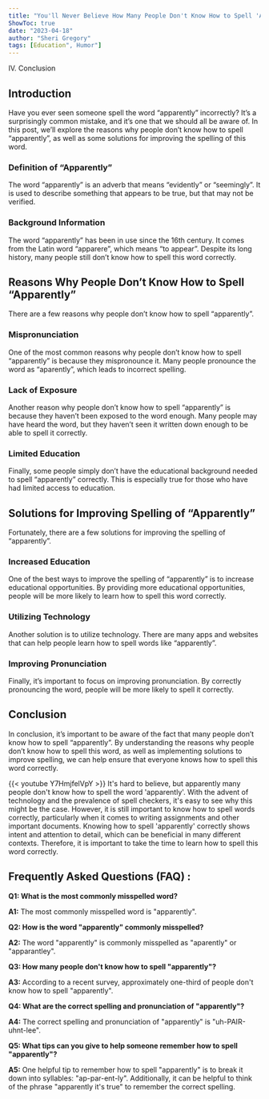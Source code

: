 ```yaml
---
title: "You'll Never Believe How Many People Don't Know How to Spell 'Apparently'!"
ShowToc: true 
date: "2023-04-18"
author: "Sheri Gregory" 
tags: [Education", Humor"]
---
```

IV. Conclusion

## Introduction

Have you ever seen someone spell the word “apparently” incorrectly? It’s a surprisingly common mistake, and it’s one that we should all be aware of. In this post, we’ll explore the reasons why people don’t know how to spell “apparently”, as well as some solutions for improving the spelling of this word.

### Definition of “Apparently”

The word “apparently” is an adverb that means “evidently” or “seemingly”. It is used to describe something that appears to be true, but that may not be verified.

### Background Information

The word “apparently” has been in use since the 16th century. It comes from the Latin word “apparere”, which means “to appear”. Despite its long history, many people still don’t know how to spell this word correctly.

## Reasons Why People Don’t Know How to Spell “Apparently”

There are a few reasons why people don’t know how to spell “apparently”.

### Mispronunciation

One of the most common reasons why people don’t know how to spell “apparently” is because they mispronounce it. Many people pronounce the word as “aparently”, which leads to incorrect spelling.

### Lack of Exposure

Another reason why people don’t know how to spell “apparently” is because they haven’t been exposed to the word enough. Many people may have heard the word, but they haven’t seen it written down enough to be able to spell it correctly.

### Limited Education

Finally, some people simply don’t have the educational background needed to spell “apparently” correctly. This is especially true for those who have had limited access to education.

## Solutions for Improving Spelling of “Apparently”

Fortunately, there are a few solutions for improving the spelling of “apparently”.

### Increased Education

One of the best ways to improve the spelling of “apparently” is to increase educational opportunities. By providing more educational opportunities, people will be more likely to learn how to spell this word correctly.

### Utilizing Technology

Another solution is to utilize technology. There are many apps and websites that can help people learn how to spell words like “apparently”.

### Improving Pronunciation

Finally, it’s important to focus on improving pronunciation. By correctly pronouncing the word, people will be more likely to spell it correctly.

## Conclusion

In conclusion, it’s important to be aware of the fact that many people don’t know how to spell “apparently”. By understanding the reasons why people don’t know how to spell this word, as well as implementing solutions to improve spelling, we can help ensure that everyone knows how to spell this word correctly.

{{< youtube Y7HmjfelVpY >}} 
It's hard to believe, but apparently many people don't know how to spell the word 'apparently'. With the advent of technology and the prevalence of spell checkers, it's easy to see why this might be the case. However, it is still important to know how to spell words correctly, particularly when it comes to writing assignments and other important documents. Knowing how to spell 'apparently' correctly shows intent and attention to detail, which can be beneficial in many different contexts. Therefore, it is important to take the time to learn how to spell this word correctly.

## Frequently Asked Questions (FAQ) :
**Q1: What is the most commonly misspelled word?**

**A1:** The most commonly misspelled word is "apparently".

**Q2: How is the word "apparently" commonly misspelled?**

**A2:** The word "apparently" is commonly misspelled as "aparently" or "apparantley".

**Q3: How many people don't know how to spell "apparently"?**

**A3:** According to a recent survey, approximately one-third of people don't know how to spell "apparently".

**Q4: What are the correct spelling and pronunciation of "apparently"?**

**A4:** The correct spelling and pronunciation of "apparently" is "uh-PAIR-uhnt-lee".

**Q5: What tips can you give to help someone remember how to spell "apparently"?**

**A5:** One helpful tip to remember how to spell "apparently" is to break it down into syllables: "ap-par-ent-ly". Additionally, it can be helpful to think of the phrase "apparently it's true" to remember the correct spelling.





